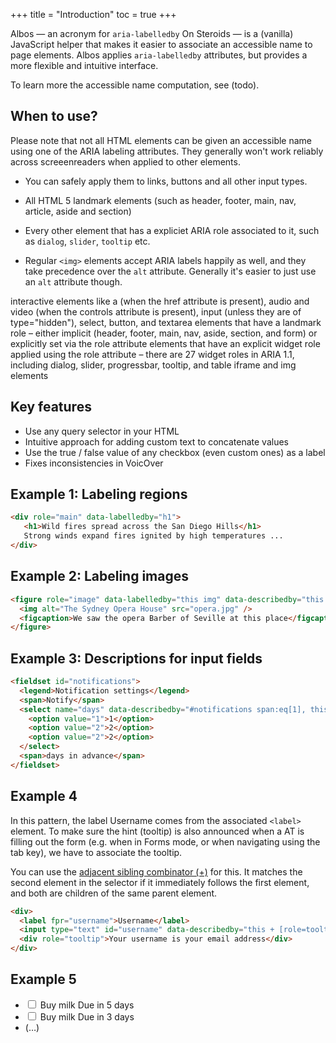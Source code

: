 +++
title = "Introduction"
toc = true
+++

Albos  — an acronym for `aria-labelledby` On Steroids — is a (vanilla) JavaScript helper that makes it easier to associate an accessible name to page elements. Albos applies `aria-labelledby` attributes, but provides a more flexible and intuitive interface.

To learn more the accessible name computation, see (todo).

## When to use?

Please note that not all HTML elements can be given an accessible name using one of the ARIA labeling attributes. They generally won't work reliably across screeenreaders when applied to other elements.

- You can safely apply them to links, buttons and all other input types.
- All HTML 5 landmark elements (such as header, footer, main, nav, article, aside and section)
- Every other element that has a expliciet ARIA role associated to it, such as `dialog`, `slider`, `tooltip` etc.


- Regular `<img>` elements accept ARIA labels happily as well, and they take precedence over the `alt` attribute. Generally it's easier to just use an `alt` attribute though.

interactive elements like a (when the href attribute is present), audio and video (when the controls attribute is present), input (unless they are of type="hidden"), select, button, and textarea
elements that have a landmark role – either implicit (header, footer, main, nav, aside, section, and form) or explicitly set via the role attribute
elements that have an explicit widget role applied using the role attribute – there are 27 widget roles in ARIA 1.1, including dialog, slider, progressbar, tooltip, and table
iframe and img elements

## Key features

- Use any query selector in your HTML
- Intuitive approach for adding custom text to concatenate values
- Use the true / false value of any checkbox (even custom ones) as a label
- Fixes inconsistencies in VoicOver

## Example 1: Labeling regions

```html
<div role="main" data-labelledby="h1">
   <h1>Wild fires spread across the San Diego Hills</h1>
   Strong winds expand fires ignited by high temperatures ...
</div>
```

## Example 2: Labeling images

```html
<figure role="image" data-labelledby="this img" data-describedby="this figcaption" role="group">
  <img alt="The Sydney Opera House" src="opera.jpg" />
  <figcaption>We saw the opera Barber of Seville at this place</figcaption>
</figure>
```

## Example 3: Descriptions for input fields

```html
<fieldset id="notifications">
  <legend>Notification settings</legend>
  <span>Notify</span>
  <select name="days" data-describedby="#notifications span:eq[1], this, #notifications span:eq[1]">
    <option value="1">1</option>
    <option value="2">2</option>
    <option value="2">2</option>      
  </select>
  <span>days in advance</span>
</fieldset>
```

## Example 4

In this pattern, the label Username comes from the associated `<label>` element. To make sure the hint (tooltip) is also announced when a AT is filling out the form (e.g. when in Forms mode, or when navigating using the tab key), we have to associate the tooltip.

You can use the [adjacent sibling combinator (+)](https://developer.mozilla.org/en-US/docs/Web/CSS/Adjacent_sibling_selectors) for this. It matches the second element in the selector if it immediately follows the first element, and both are children of the same parent element.

```html
<div>
  <label fpr="username">Username</label>
  <input type="text" id="username" data-describedby="this + [role=tooltip]" />
  <div role="tooltip">Your username is your email address</div>
</div>
```

## Example 5
<ul class="tasks">
  <li class="task">
    <label>
      <input type="checkbox" data-describedby="this:checked ? 'Task completed' : this:parent > .dueIn" />
      <span class="taskDescription">Buy milk</span>
    </label>
    <span class="dueIn">Due in 5 days</span>
  </li>
  <li class="task">
    <label>
      <input type="checkbox" data-describedby="this:checked ? 'Task completed' : this:parent > .dueIn" />
      <span class="taskDescription">Buy milk</span>
    </label>
    <span class="dueIn">Due in 3 days</span>
  </li>
  <li>
    (…)
  </i>
</ul>